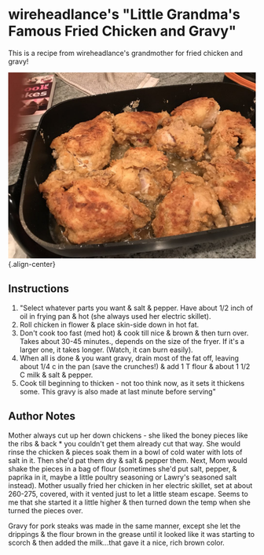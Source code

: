 # wireheadlance's "Little Grandma's Famous Fried Chicken and Gravy"

This is a recipe from wireheadlance's grandmother for fried chicken and
gravy!

![image](images/wireheadlance_grandmothers_chicken_and_gravy.jpg){.align-center}

## Instructions

1.  "Select whatever parts you want & salt & pepper. Have about 1/2 inch
    of oil in frying pan & hot (she always used her electric skillet).
2.  Roll chicken in flower & place skin-side down in hot fat.
3.  Don't cook too fast (med hot) & cook till nice & brown & then turn
    over. Takes about 30-45 minutes., depends on the size of the fryer.
    If it's a larger one, it takes longer. (Watch, it can burn easily).
4.  When all is done & you want gravy, drain most of the fat off,
    leaving about 1/4 c in the pan (save the crunches!) & add 1 T flour
    & about 1 1/2 C milk & salt & pepper.
5.  Cook till beginning to thicken - not too think now, as it sets it
    thickens some. This gravy is also made at last minute before
    serving"

## Author Notes

Mother always cut up her down chickens - she liked the boney pieces like
the ribs & back \* you couldn't get them already cut that way. She would
rinse the chicken & pieces soak them in a bowl of cold water with lots
of salt in it. Then she'd pat them dry & salt & pepper them. Next, Mom
would shake the pieces in a bag of flour (sometimes she'd put salt,
pepper, & paprika in it, maybe a little poultry seasoning or Lawry's
seasoned salt instead). Mother usually fried her chicken in her electric
skillet, set at about 260-275, covered, with it vented just to let a
little steam escape. Seems to me that she started it a little higher &
then turned down the temp when she turned the pieces over.

Gravy for pork steaks was made in the same manner, except she let the
drippings & the flour brown in the grease until it looked like it was
starting to scorch & then added the milk...that gave it a nice, rich
brown color.
